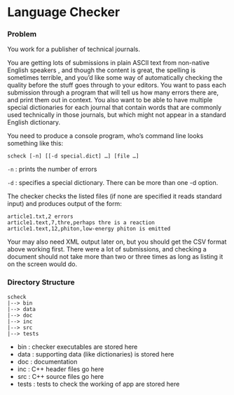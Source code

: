 # Language Checker

### Problem

You work for a publisher of technical journals.

You are getting lots of submissions in plain ASCII text from non-native English  speakers , and though the content is great, the spelling is sometimes terrible, and you’d like some way of automatically checking the quality before the stuff goes through to your editors. You want to pass each submission through a program that will tell us how many errors there are, and print them out in context. You also want to be able to have multiple special dictionaries for each journal that contain words that are commonly used technically in those journals, but which might not appear in a standard English dictionary.


You need to produce a console program, who’s command line looks something like this:

`scheck [-n] [[-d special.dict] …] [file …]`

`-n` : prints the number of errors

`-d` : specifies a special dictionary. There can be more than one -d option.


The checker checks the listed files (if none are specified it reads standard input) and produces output of the form:

```
article1.txt,2 errors
article1.text,7,thre,perhaps thre is a reaction
article1.text,12,phiton,low-energy phiton is emitted
```


Your may also need XML output later on, but you should get the CSV format above working first. There were a lot of submissions, and checking a document should not take more than two or three times as long as listing it on the screen would do.



### Directory Structure

```
scheck
|--> bin
|--> data
|--> doc
|--> inc
|--> src
|--> tests
```


* bin : checker executables are stored here
* data : supporting data (like dictionaries) is stored here
* doc : documentation
* inc : C++ header files go here
* src : C++ source files go here
* tests : tests to check the working of app are stored here

